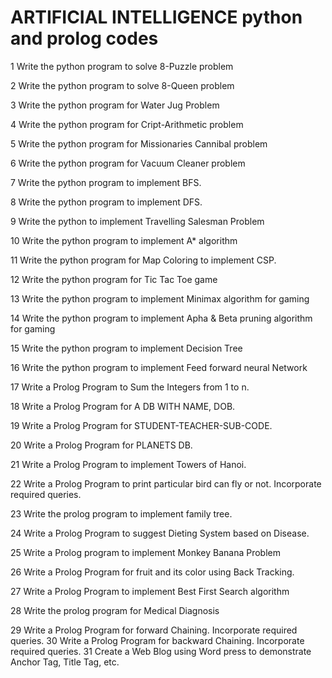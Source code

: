 # ARTIFICIAL INTELLIGENCE python and prolog codes

1 Write the python program to solve 8-Puzzle problem

2 Write the python program to solve 8-Queen problem

3 Write the python program for Water Jug Problem

4 Write the python program for Cript-Arithmetic problem

5 Write the python program for Missionaries Cannibal problem

6 Write the python program for Vacuum Cleaner problem

7 Write the python program to implement BFS.

8 Write the python program to implement DFS.

9 Write the python to implement Travelling Salesman Problem

10 Write the python program to implement A* algorithm

11 Write the python program for Map Coloring to implement CSP.

12 Write the python program for Tic Tac Toe game

13 Write the python program to implement Minimax algorithm for gaming

14 Write the python program to implement Apha & Beta pruning algorithm for gaming

15 Write the python program to implement Decision Tree

16 Write the python program to implement Feed forward neural Network

17 Write a Prolog Program to Sum the Integers from 1 to n.

18 Write a Prolog Program for A DB WITH NAME, DOB.

19 Write a Prolog Program for STUDENT-TEACHER-SUB-CODE.

20 Write a Prolog Program for PLANETS DB.

21 Write a Prolog Program to implement Towers of Hanoi.

22 Write a Prolog Program to print particular bird can fly or not. Incorporate required queries.

23 Write the prolog program to implement family tree.

24 Write a Prolog Program to suggest Dieting System based on Disease.

25 Write a Prolog program to implement Monkey Banana Problem

26 Write a Prolog Program for fruit and its color using Back Tracking.

27 Write a Prolog Program to implement Best First Search algorithm

28 Write the prolog program for Medical Diagnosis

29 Write a Prolog Program for forward Chaining. Incorporate required queries.
30 Write a Prolog Program for backward Chaining. Incorporate required queries.
31 Create a Web Blog using Word press to demonstrate Anchor Tag, Title Tag, etc.
